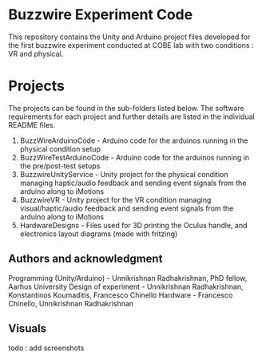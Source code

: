 # Buzzwire Experiment Code 

This repository contains the Unity and Arduino project files developed for the first buzzwire experiment conducted at COBE lab with two conditions : VR and physical. 

# Projects

The projects can be found in the sub-folders listed below. The software requirements for each project and further details are listed in the individual README files.

1. BuzzWireArduinoCode - Arduino code for the arduinos running in the physical condition setup
2. BuzzWireTestArduinoCode - Arduino code for the arduinos running in the pre/post-test setups
3. BuzzwireUnityService - Unity project for the physical condition managing haptic/audio feedback and sending event signals from the arduino along to iMotions
4. BuzzwireVR - Unity project for the VR condition managing visual/haptic/audio feedback and sending event signals from the arduino along to iMotions
5. HardwareDesigns - Files used for 3D printing the Oculus handle, and electronics layout diagrams (made with fritzing)

## Authors and acknowledgment

Programming (Unity/Arduino) - Unnikrishnan Radhakrishnan, PhD fellow, Aarhus University
Design of experiment - Unnikrishnan Radhakrishnan, Konstantinos Koumaditis, Francesco Chinello
Hardware - Francesco Chinello, Unnikrishnan Radhakrishnan

## Visuals
todo : add screenshots

